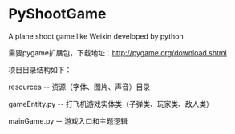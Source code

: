 PyShootGame
===========

A plane shoot game like Weixin developed by python

需要pygame扩展包，下载地址：http://pygame.org/download.shtml

项目目录结构如下：

resources -- 资源（字体、图片、声音）目录

gameEntity.py -- 打飞机游戏实体类（子弹类、玩家类、敌人类）

mainGame.py -- 游戏入口和主题逻辑
